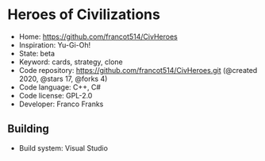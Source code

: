 # Heroes of Civilizations

- Home: https://github.com/francot514/CivHeroes
- Inspiration: Yu-Gi-Oh!
- State: beta
- Keyword: cards, strategy, clone
- Code repository: https://github.com/francot514/CivHeroes.git (@created 2020, @stars 17, @forks 4)
- Code language: C++, C#
- Code license: GPL-2.0
- Developer: Franco Franks

## Building

- Build system: Visual Studio
